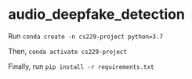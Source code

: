 # audio_deepfake_detection

Run `conda create -n cs229-project python=3.7`

Then, `conda activate cs229-project`

Finally, run `pip install -r requirements.txt`
